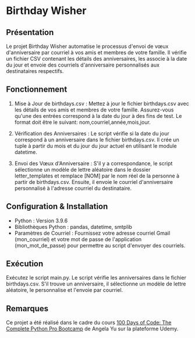 # Birthday Wisher

## Présentation
Le projet Birthday Wisher automatise le processus d'envoi de vœux d'anniversaire par courriel à vos amis et membres de votre famille. Il vérifie un fichier CSV contenant les détails des anniversaires, les associe à la date du jour et envoie des courriels d'anniversaire personnalisés aux destinataires respectifs.

## Fonctionnement
1. Mise à Jour de birthdays.csv : Mettez à jour le fichier birthdays.csv avec les détails de vos amis et membres de votre famille. Assurez-vous qu'une des entrées correspond à la date du jour à des fins de test. Le format doit être le suivant: nom,courriel,année,mois,jour.

2. Vérification des Anniversaires :
Le script vérifie si la date du jour correspond à un anniversaire dans le fichier birthdays.csv.
Il crée un tuple à partir du mois et du jour du jour actuel en utilisant le module datetime.

3. Envoi des Vœux d'Anniversaire : S'il y a correspondance, le script sélectionne un modèle de lettre aléatoire dans le dossier letter_templates et remplace [NOM] par le nom réel de la personne à partir de birthdays.csv. Ensuite, il envoie le courriel d'anniversaire personnalisé à l'adresse courriel du destinataire.

## Configuration & Installation
- Python : Version 3.9.6
- Bibliothèques Python : pandas, datetime, smtplib
- Paramètres de Courriel : Fournissez votre adresse courriel Gmail (mon_courriel) et votre mot de passe de l'application (mon_mot_de_passe) pour permettre au script d'envoyer des courriels.

## Exécution
Exécutez le script main.py. Le script vérifie les anniversaires dans le fichier birthdays.csv. S'il trouve un anniversaire, il sélectionne un modèle de lettre aléatoire, le personnalise et l'envoie par courriel.

## Remarques
Ce projet a été réalisé dans le cadre du cours [100 Days of Code: The Complete Python Pro Bootcamp](https://www.udemy.com/course/100-days-of-code/) de Angela Yu sur la plateforme Udemy.



